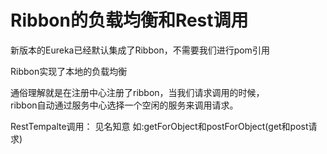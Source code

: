 # Ribbon的负载均衡和Rest调用

新版本的Eureka已经默认集成了Ribbon，不需要我们进行pom引用

Ribbon实现了本地的负载均衡

通俗理解就是在注册中心注册了ribbon，当我们请求调用的时候，  
ribbon自动通过服务中心选择一个空闲的服务来调用请求。

RestTempalte调用： 见名知意 如:getForObject和postForObject(get和post请求)